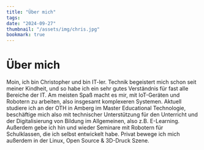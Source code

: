 ```yaml
---
title: "Über mich"
tags:
date: "2024-09-27"
thumbnail: "/assets/img/chris.jpg"
bookmark: true
---
```


# Über mich

Moin, ich bin Christopher und bin IT-ler. Technik begeistert mich schon seit meiner Kindheit, und so habe ich ein sehr gutes Verständnis für fast alle Bereiche der IT. Am meisten Spaß macht es mir, mit IoT-Geräten und Robotern zu arbeiten, also insgesamt komplexeren Systemen. Aktuell studiere ich an der OTH in Amberg im Master Educational Technologie, beschäftige mich also mit technischer Unterstützung für den Unterricht und der Digitalisierung von Bildung im Allgemeinen, also z.B. E-Learning. Außerdem gebe ich hin und wieder Seminare mit Robotern für Schulklassen, die ich selbst entwickelt habe. Privat bewege ich mich außerdem in der Linux, Open Source & 3D-Druck Szene.